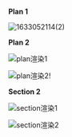 **Plan 1**

![1633052114(2)](https://user-images.githubusercontent.com/90487385/135552386-2b4045d0-c4fb-4d1b-a842-55b2798495ed.png)

**Plan 2**

![plan渲染1](https://user-images.githubusercontent.com/90487385/135552328-9bd27aac-055f-40a0-85d0-582d1290c31b.png)

![plan渲染2](https://user-images.githubusercontent.com/90487385/135552319-5cbabbf8-793c-4023-a3f6-44a8b3272e6e.png)!

**Section 2**

![section渲染1](https://user-images.githubusercontent.com/90487385/135552323-355d3069-c49a-4d2a-b0e1-5fb9c48e1b56.png)

![section渲染2](https://user-images.githubusercontent.com/90487385/135552447-8ca0c32f-12e4-4467-9eb1-5061d3bbe2b4.png)
